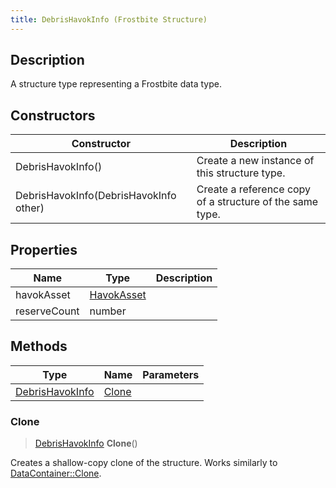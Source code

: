 ```yaml
---
title: DebrisHavokInfo (Frostbite Structure)
---
```

## Description

A structure type representing a Frostbite data type.

## Constructors

| Constructor                            | Description                                              |
| -------------------------------------- | -------------------------------------------------------- |
| DebrisHavokInfo()                      | Create a new instance of this structure type.            |
| DebrisHavokInfo(DebrisHavokInfo other) | Create a reference copy of a structure of the same type. |

## Properties

| Name         | Type                     | Description |
| ------------ | ------------------------ | ----------- |
| havokAsset   | [HavokAsset](HavokAsset) |             |
| reserveCount | number                   |             |

## Methods

| Type                               | Name            | Parameters |
| ---------------------------------- | --------------- | ---------- |
| [DebrisHavokInfo](DebrisHavokInfo) | [Clone](#clone) |            |

### Clone

> [DebrisHavokInfo](DebrisHavokInfo) **Clone**()

Creates a shallow-copy clone of the structure. Works similarly to [DataContainer::Clone](/vext/ref/cls/shr/datacontainer#clone).

